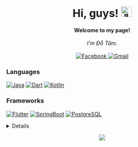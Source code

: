 <h1 align="center">Hi, guys! <img src="https://github.com/wervlad/wervlad/assets/24524555/766d336d-b87d-44ba-807c-c51de2bc6b4d" width="28px" alt="👋"></h1>

<p align="center">
    <b>Welcome to my page!</b><br><br>
    <i>
        I'm Đỗ Tâm.<br>
    </i><br>
    <a href="https://www.facebook.com/">
        <img src="https://img.shields.io/badge/Facebook-blue?style=flat-square&logo=facebook" alt="Facebook">
    </a>
    <a href="mailto:am237doc@gmail.com">
        <img src="https://img.shields.io/badge/Gmail-blue?style=flat-square&logo=gmail" alt="Gmail">
    </a>
</p>

### Languages
[![Java](https://img.shields.io/badge/java-black?style=for-the-badge&logo=java)](https://github.com/mintamzxje)
[![Dart](https://img.shields.io/badge/dart-black?style=for-the-badge&logo=dart)](https://github.com/mintamzxje)
[![Kotlin](https://img.shields.io/badge/kotlin-black?style=for-the-badge&logo=kotlin)](https://github.com/mintamzxje)

### Frameworks
[![Flutter](https://img.shields.io/badge/flutter-black?style=for-the-badge&logo=flutter)](https://github.com/mintamzxje)
[![SpringBoot](https://img.shields.io/badge/springboot-black?style=for-the-badge&logo=springboot)](https://github.com/mintamzxje)
[![PostgreSQL](https://img.shields.io/badge/postgresql-black?style=for-the-badge&logo=postgresql)](https://github.com/mintamzxje)

<details>
<p align="center">
  <a href="https://github.com/mintamzxje">
    <img src="http://github-profile-summary-cards.vercel.app/api/cards/profile-details?username=mintamzxje&theme=transparent" />
  </a>
  <a href="https://github.com/wervlad">
    <img src="https://github-readme-streak-stats.herokuapp.com/?user=mintamzxje&hide_border=true&card_width=338&theme=transparent" />
  </a>
  <a href="https://github.com/wervlad">
    <img src="http://github-profile-summary-cards.vercel.app/api/cards/stats?username=mintamzxje&theme=transparent" />
  </a>
</p>
</details>

<p align="center">
  <a href="https://github.com/mintamzxje">
    <img src="https://komarev.com/ghpvc/?username=mintamzxje&color=blue&style=flat)" />
  </a>
</p>
